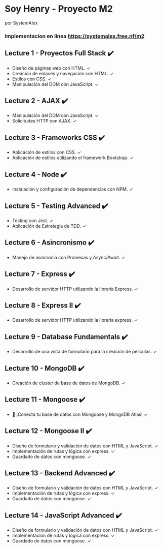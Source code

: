 # Soy Henry - Proyecto M2
por SystemAlex
### Implementacion en linea https://systemalex.free.nf/m2


## Lecture 1 - Proyectos Full Stack ✔️
 - Diseño de páginas web con HTML. ✓
 - Creación de enlaces y navegación con HTML. ✓
 - Estilos con CSS. ✓
 - Manipulación del DOM con JavaScript. ✓

## Lecture 2 - AJAX ✔️
 - Manipulación del DOM con JavaScript. ✓
 - Solicitudes HTTP con AJAX. ✓

## Lecture 3 - Frameworks CSS ✔️
 - Aplicación de estilos con CSS. ✓
 - Aplicación de estilos utilizando el framework Bootstrap. ✓

## Lecture 4 - Node ✔️
 - Instalación y configuración de dependencias con NPM. ✓

## Lecture 5 - Testing Advanced ✔️
 - Testing con Jest. ✓
 - Aplicación de Estrategia de TDD. ✓

## Lecture 6 - Asincronismo ✔️
 - Manejo de asincronía con Promesas y Async/Await. ✓

## Lecture 7 - Express ✔️
 - Desarrollo de servidor HTTP utilizando la librería Express. ✓

## Lecture 8 - Express II ✔️
 - Desarrollo de servidor HTTP utilizando la librería express. ✓

## Lecture 9 - Database Fundamentals ✔️
 - Desarrollo de una vista de formulario para la creación de películas. ✓

## Lecture 10 - MongoDB ✔️
 - Creación de cluster de base de datos de MongoDB. ✓

## Lecture 11 - Mongoose ✔️
 - 🚀 ¡Conecta tu base de datos con Mongoose y MongoDB Atlas! ✓

## Lecture 12 - Mongoose II ✔️
 - Diseño de formulario y validación de datos con HTML y JavaScript. ✓
 - Implementación de rutas y lógica con express. ✓
 - Guardado de datos con mongoose. ✓

## Lecture 13 - Backend Advanced ✔️
 - Diseño de formulario y validación de datos con HTML y JavaScript. ✓
 - Implementación de rutas y lógica con express. ✓
 - Guardado de datos con mongoose. ✓

## Lecture 14 - JavaScript Advanced ✔️
 - Diseño de formulario y validación de datos con HTML y JavaScript. ✓
 - Implementación de rutas y lógica con express. ✓
 - Guardado de datos con mongoose. ✓

